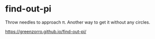 # find-out-pi

Throw needles to approach π. Another way to get it without any circles.

https://greenzorro.github.io/find-out-pi/

